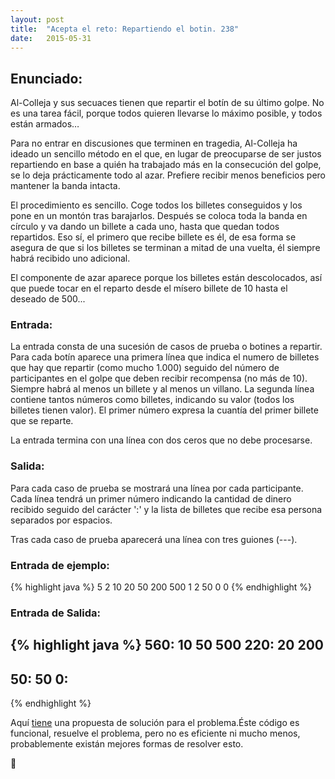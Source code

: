 ```yaml
---
layout: post
title:  "Acepta el reto: Repartiendo el botin. 238" 
date:   2015-05-31
---
```


## Enunciado:

Al-Colleja y sus secuaces tienen que repartir el botín de su último golpe. No es una tarea fácil, porque todos quieren llevarse lo máximo posible, y todos están armados…

Para no entrar en discusiones que terminen en tragedia, Al-Colleja ha ideado un sencillo método en el que, en lugar de preocuparse de ser justos repartiendo en base a quién ha trabajado más en la consecución del golpe, se lo deja prácticamente todo al azar. Prefiere recibir menos beneficios pero mantener la banda intacta.

El procedimiento es sencillo. Coge todos los billetes conseguidos y los pone en un montón tras barajarlos. Después se coloca toda la banda en círculo y va dando un billete a cada uno, hasta que quedan todos repartidos. Eso sí, el primero que recibe billete es él, de esa forma se asegura de que si los billetes se terminan a mitad de una vuelta, él siempre habrá recibido uno adicional.

El componente de azar aparece porque los billetes están descolocados, así que puede tocar en el reparto desde el mísero billete de 10 hasta el deseado de 500...

### Entrada:
La entrada consta de una sucesión de casos de prueba o botines a repartir. Para cada botín aparece una primera línea que indica el numero de billetes que hay que repartir (como mucho 1.000) seguido del número de participantes en el golpe que deben recibir recompensa (no más de 10). Siempre habrá al menos un billete y al menos un villano. La segunda línea contiene tantos números como billetes, indicando su valor (todos los billetes tienen valor). El primer número expresa la cuantía del primer billete que se reparte.

La entrada termina con una línea con dos ceros que no debe procesarse.

### Salida:
Para cada caso de prueba se mostrará una línea por cada participante. Cada línea tendrá un primer número indicando la cantidad de dinero recibido seguido del carácter ':' y la lista de billetes que recibe esa persona separados por espacios.

Tras cada caso de prueba aparecerá una línea con tres guiones (---).

### Entrada de ejemplo:

{% highlight java %}
5 2
10 20 50 200 500
1 2
50
0 0
{% endhighlight %}

### Entrada de Salida:

{% highlight java %}
560: 10 50 500
220: 20 200
---
50: 50
0:
---
{% endhighlight %}

Aquí [tiene][Enlace] una propuesta de solución para el problema.Éste código es funcional, resuelve el problema, pero no es eficiente ni mucho menos,
probablemente existán mejores formas de resolver esto.

[Enlace]: https://github.com/siuxoes/siuxoes.github.io/blob/master/Java-code/RepartiendoElBotin.java

